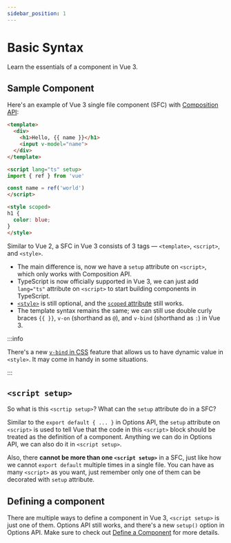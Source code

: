 ```yaml
---
sidebar_position: 1
---
```


# Basic Syntax

Learn the essentials of a component in Vue 3.

## Sample Component

Here's an example of Vue 3 single file component (SFC) with [Composition API](https://vuejs.org/guide/introduction.html#composition-api):

```html showLineNumbers
<template>
  <div>
    <h1>Hello, {{ name }}</h1>
    <input v-model="name">
  </div>
</template>

<script lang="ts" setup>
import { ref } from 'vue'

const name = ref('world')
</script>

<style scoped>
h1 {
  color: blue;
}
</style>
```

Similar to Vue 2, a SFC in Vue 3 consists of 3 tags — `<template>`, `<script>`, and `<style>`.

- The main difference is, now we have a `setup` attribute on `<script>`, which only works with Composition API.
- TypeScript is now officially supported in Vue 3, we can just add `lang="ts"` attribute on `<script>` to start building components in TypeScript.
- [`<style>`](https://vuejs.org/api/sfc-spec.html#style) is still optional, and the [`scoped` attribute](https://vue-loader.vuejs.org/guide/scoped-css.html#scoped-css) still works.
- The template syntax remains the same; we can still use double curly braces `{{ }}`, `v-on` (shorthand as `@`), and `v-bind` (shorthand as `:`) in Vue 3.

:::info

There's a new [`v-bind` in CSS](https://vuejs.org/api/sfc-css-features.html#v-bind-in-css) feature that allows us to have dynamic value in `<style>`. It may come in handy in some situations.

:::

## `<script setup>`

So what is this `<scrtip setup>`? What can the `setup` attribute do in a SFC?

Similar to the `export default { ... }` in Options API, the `setup` attribute on `<script>` is used to tell Vue that the code in this `<script>` block should be treated as the definition of a component. Anything we can do in Options API, we can also do it in `<script setup>`.

Also, there **cannot be more than one `<script setup>`** in a SFC, just like how we cannot `export default` multiple times in a single file. You can have as many `<script>` as you want, just remember only one of them can be decorated with `setup` attribute.

## Defining a component

There are multiple ways to define a component in Vue 3, `<script setup>` is just one of them. Options API still works, and there's a new `setup()` option in Options API. Make sure to check out [Define a Component](./define-a-component) for more details.